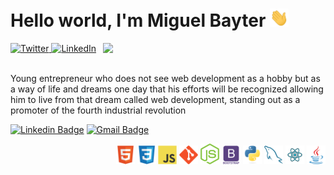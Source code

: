 # <h1> Hello world, I'm Miguel Bayter <img src="https://raw.githubusercontent.com/ABSphreak/ABSphreak/master/gifs/Hi.gif" width="30px"> </h1>

<div align="left">
  <a href="https://twitter.com/miguel_bayter">
    <img
      src="https://img.shields.io/twitter/follow/miguel_bayter?label=Twitter&logo=twitter&style=flat-square&color=1da1f2&logoColor=ffffff"
      alt="Twitter"
    />
  </a>
  <a href="https://www.linkedin.com/in/miguel-eduardo-bayter-quintana-98653b128/">
    <img
      src="https://img.shields.io/static/v1?logo=linkedin&style=flat-square&color=0072b1&label=LinkedIn&message=%E2%98%86"
      alt="LinkedIn"
    />
  </a>

  <a href="https://app.daily.dev/MiguelBayterDev" target="_blank">
    <img
      width="356"
      align="right"
      src="https://app.daily.dev/MiguelBayterDev"
    />
  </a>
</div>

<br />

Young entrepreneur who does not see web development as a hobby but as a way of life and dreams one day that his efforts will be recognized allowing him to live from that dream called web development, standing out as a promoter of the fourth industrial revolution

[![Linkedin Badge](https://img.shields.io/badge/-miguel-blue?style=flat-square&logo=Linkedin&logoColor=white&link=https:https://www.linkedin.com/in/miguel-eduardo-bayter-quintana-98653b128/)](https://www.linkedin.com/in/miguel-eduardo-bayter-quintana-98653b128/) [![Gmail Badge](https://img.shields.io/badge/-mbayterq.dev@gmail.com-c14438?style=flat-square&logo=Gmail&logoColor=white&link=mailto:mbayterq.dev@gmail.com)](mailto:mbayterq.dev@gmail.com.com)
<br/>
 
<div style="text-align: right">
  <img src = 'https://github.com/Miguel-Bayter/Miguel-Bayter/blob/13c19193b763425441d6b806053ed5dce9147d6b/images/html.svg' width='30'/> 
  <img src = 'https://github.com/Miguel-Bayter/Miguel-Bayter/blob/13c19193b763425441d6b806053ed5dce9147d6b/images/css.svg' width='30'/> 
  <img src = 'https://github.com/Miguel-Bayter/Miguel-Bayter/blob/13c19193b763425441d6b806053ed5dce9147d6b/images/js.svg' width='30'/> 
  <img src = 'https://github.com/Miguel-Bayter/Miguel-Bayter/blob/13c19193b763425441d6b806053ed5dce9147d6b/images/git.svg' height='30'/>  
  <img src = 'https://github.com/Miguel-Bayter/Miguel-Bayter/blob/4e2f0243efe490ef8e1b74e4182de7ab9323ae6c/images/nodejs.svg' backgraond= "red" width='30'/> 
  <img src = 'https://github.com/Miguel-Bayter/Miguel-Bayter/blob/e79e879970031624336e1de003103839f610f637/images/bootstrap.svg' height='30'/> 
  <img src = 'https://github.com/Miguel-Bayter/Miguel-Bayter/blob/13c19193b763425441d6b806053ed5dce9147d6b/images/python.svg' width='30'/> 
  <img src = 'https://github.com/Miguel-Bayter/Miguel-Bayter/blob/13c19193b763425441d6b806053ed5dce9147d6b/images/sql.svg' width='30'/> 
  <img src = 'https://github.com/Miguel-Bayter/Miguel-Bayter/blob/13c19193b763425441d6b806053ed5dce9147d6b/images/react.svg' width='30'/> 
  <img src = 'https://github.com/Miguel-Bayter/Miguel-Bayter/blob/13c19193b763425441d6b806053ed5dce9147d6b/images/java.svg' width='30'/>  
</div> 









